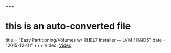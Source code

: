 +++
# this is an auto-converted file
title = "Easy Partitioning/Volumes w/ RHEL7 Installer — LVM / RAID5"
date = "2015-12-01"
+++
Video: [Video](https://www.youtube.com/watch?v=EWJy5jGvQRo)
